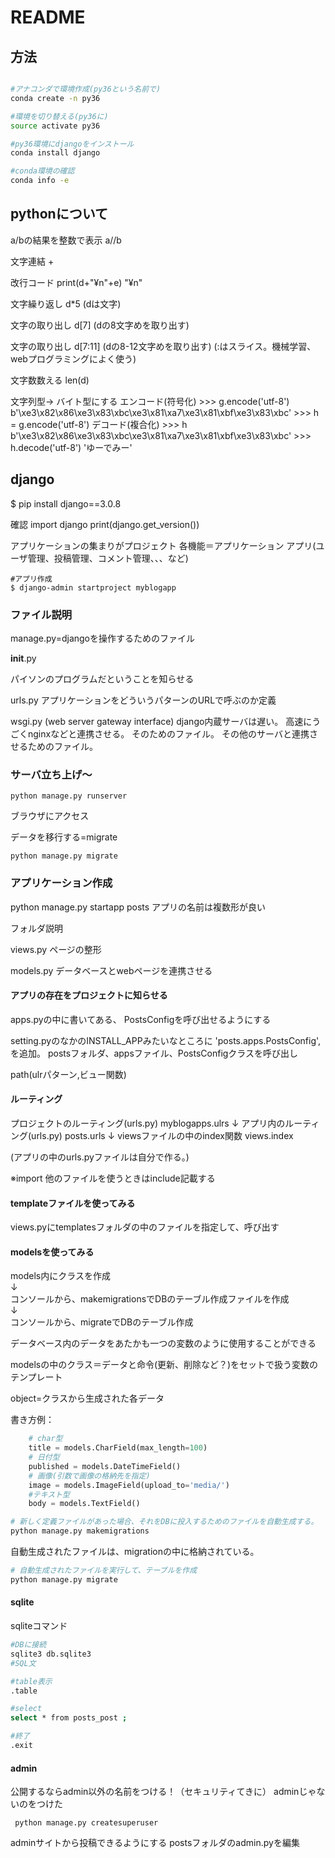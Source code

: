 # README

## 方法


```sh

#アナコンダで環境作成(py36という名前で)
conda create -n py36

#環境を切り替える(py36に)
source activate py36

#py36環境にdjangoをインストール
conda install django

#conda環境の確認
conda info -e


```

## pythonについて

a/bの結果を整数で表示
a//b


文字連結
+

改行コード
print(d+"¥n"+e)
"¥n"

文字繰り返し
d*5
(dは文字)

文字の取り出し
d[7]
(dの8文字めを取り出す)

文字の取り出し
d[7:11]
(dの8-12文字めを取り出す)
(:はスライス。機械学習、webプログラミングによく使う)

文字数数える
len(d)

文字列型-> バイト型にする
    エンコード(符号化)
    >>> g.encode('utf-8')
    b'\xe3\x82\x86\xe3\x83\xbc\xe3\x81\xa7\xe3\x81\xbf\xe3\x83\xbc'
    >>> h = g.encode('utf-8')
    デコード(複合化)
    >>> h
    b'\xe3\x82\x86\xe3\x83\xbc\xe3\x81\xa7\xe3\x81\xbf\xe3\x83\xbc'
    >>> h.decode('utf-8')
    'ゆーでみー'


## django


$ pip install django==3.0.8

確認
import django
print(django.get_version())


アプリケーションの集まりがプロジェクト
各機能＝アプリケーション
アプリ(ユーザ管理、投稿管理、コメント管理、、、など)

```
#アプリ作成
$ django-admin startproject myblogapp
```

### ファイル説明
manage.py=djangoを操作するためのファイル

__init__.py

パイソンのプログラムだということを知らせる


urls.py
アプリケーションをどういうパターンのURLで呼ぶのか定義

wsgi.py
(web server gateway interface)
django内蔵サーバは遅い。
高速にうごくnginxなどと連携させる。
そのためのファイル。
その他のサーバと連携させるためのファイル。

### サーバ立ち上げ〜

```
python manage.py runserver
```

ブラウザにアクセス

データを移行する=migrate
```
python manage.py migrate
```

### アプリケーション作成

  python manage.py startapp posts
アプリの名前は複数形が良い

フォルダ説明

views.py
ページの整形

models.py
データベースとwebページを連携させる

#### アプリの存在をプロジェクトに知らせる
apps.pyの中に書いてある、
PostsConfigを呼び出せるようにする

setting.pyのなかのINSTALL_APPみたいなところに
    'posts.apps.PostsConfig',
を追加。
postsフォルダ、appsファイル、PostsConfigクラスを呼び出し

path(ulrパターン,ビュー関数)

#### ルーティング

プロジェクトのルーティング(urls.py)
myblogapps.ulrs
↓
アプリ内のルーティング(urls.py)
posts.urls
↓
viewsファイルの中のindex関数
views.index

(アプリの中のurls.pyファイルは自分で作る。)

※import
他のファイルを使うときはinclude記載する

#### templateファイルを使ってみる

views.pyにtemplatesフォルダの中のファイルを指定して、呼び出す


#### modelsを使ってみる

models内にクラスを作成<br>
↓<br>
コンソールから、makemigrationsでDBのテーブル作成ファイルを作成<br>
↓<br>
コンソールから、migrateでDBのテーブル作成<br>


データベース内のデータをあたかも一つの変数のように使用することができる

modelsの中のクラス＝データと命令(更新、削除など？)をセットで扱う変数のテンプレート

object=クラスから生成された各データ

書き方例：
```py
    # char型
    title = models.CharField(max_length=100)
    # 日付型
    published = models.DateTimeField()
    # 画像(引数で画像の格納先を指定)
    image = models.ImageField(upload_to='media/')
    #テキスト型
    body = models.TextField()

```


```sh
# 新しく定義ファイルがあった場合、それをDBに投入するためのファイルを自動生成する。
python manage.py makemigrations
```
自動生成されたファイルは、migrationの中に格納されている。

```sh
# 自動生成されたファイルを実行して、テーブルを作成
python manage.py migrate
```


#### sqlite

sqliteコマンド
```sh
#DBに接続
sqlite3 db.sqlite3
#SQL文

#table表示
.table

#select
select * from posts_post ;

#終了
.exit

```

#### admin

公開するならadmin以外の名前をつける！（セキュリティてきに）
adminじゃないのをつけた
```
 python manage.py createsuperuser

```

adminサイトから投稿できるようにする
postsフォルダのadmin.pyを編集

